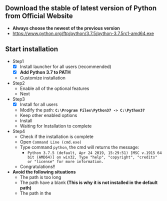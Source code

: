 ## Download the stable of latest version of Python from Official Website
* **Always choose the newest of the previous version**
* https://www.python.org/ftp/python/3.7.5/python-3.7.5rc1-amd64.exe

## Start installation
* Step1
    * [x] Install launcher for all users (recommended)
    * [x] **Add Python 3.7 to PATH**
    * Customize installation
* Step2
    * Enable all of the optional features
    * Next
* Step3
    * [x] Install for all users
    * Modify the path: **`C:\Program Files\Python37 -> C:\Python37`**
    * Keep other enabled options
    * Install
    * Waiting for Installation to complete
* Step4
    * Check if the installation is complete
    * Open `Command Line (cmd.exe)`
    * Type command `python`, the cmd will returns the message:
        * `Python 3.7.5 (default, Apr 24 2019, 15:29:51) [MSC v.1915 64 bit (AMD64)] on win32, Type "help", "copyright", "credits" or "license" for more information.`
    * Congratulations!!
* **Avoid the following situations**
    * The path is too long
    * The path have a blank **(This is why it is not installed in the default path)**
    * The path in the 
  